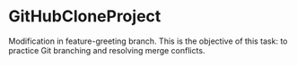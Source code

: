# GitHubCloneProject
Modification in feature-greeting branch.
This is the objective of this task: to practice Git branching and resolving merge conflicts.

